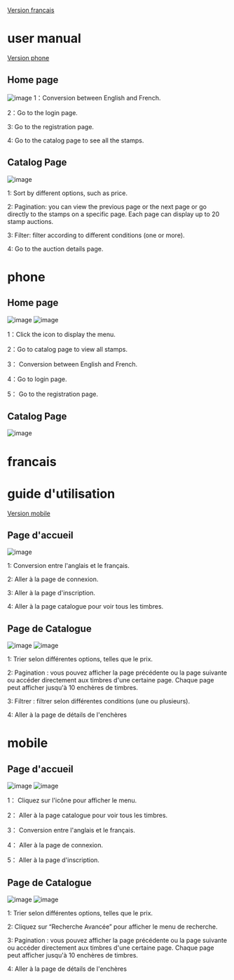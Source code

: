 [Version francais](#francais)

# user manual
[Version phone](#phone)
## Home page
![image](https://github.com/herissonfei/timbre-firebase/assets/89328999/87bec703-6e68-44a5-adaa-e8017bde5386)
1：Conversion between English and French.

2：Go to the login page.

3: Go to the registration page.

4: Go to the catalog page to see all the stamps.

## Catalog Page
![image](https://github.com/herissonfei/timbre-firebase/assets/89328999/8b053b95-94f2-421b-bc98-140e125fb033)

1: Sort by different options, such as price.

2: Pagination: you can view the previous page or the next page or go directly to the stamps on a specific page. Each page can display up to 20 stamp auctions.

3: Filter: filter according to different conditions (one or more).

4: Go to the auction details page.
# phone
## Home page
![image](https://github.com/herissonfei/timbre-firebase/assets/89328999/9d4e57c3-f16d-4607-ae25-68c2d03fdf11)
![image](https://github.com/herissonfei/timbre-firebase/assets/89328999/c6a9b71c-5983-4596-b8ac-a08a9cfb0344)

1：Click the icon to display the menu.

2：Go to catalog page to view all stamps.

3： Conversion between English and French.

4：Go to login page.

5： Go to the registration page.

## Catalog Page
![image](https://github.com/herissonfei/timbre-firebase/assets/89328999/da34da9b-9404-4938-8ee2-f9bd30c4d7c4)

# francais

# guide d'utilisation
[Version mobile](#mobile)
## Page d'accueil
![image](https://github.com/herissonfei/timbre-firebase/assets/89328999/16460e56-41d3-4610-b51b-7539da233c74)

1: Conversion entre l'anglais et le français.

2: Aller à la page de connexion.

3: Aller à la page d'inscription.

4: Aller à la page catalogue pour voir tous les timbres.

## Page de Catalogue

![image](https://github.com/herissonfei/timbre-firebase/assets/89328999/cb037672-dde0-4ff1-a81c-09a625229f46)
![image](https://github.com/herissonfei/timbre-firebase/assets/89328999/5a71e5c0-0e53-44bf-b879-ff38c8e72319)


1: Trier selon différentes options, telles que le prix.

2: Pagination : vous pouvez afficher la page précédente ou la page suivante ou accéder directement aux timbres d'une certaine page. Chaque page peut afficher jusqu'à 10 enchères de timbres.

3: Filtrer : filtrer selon différentes conditions (une ou plusieurs).

4: Aller à la page de détails de l'enchères


# mobile
## Page d'accueil
![image](https://github.com/herissonfei/timbre-firebase/assets/89328999/0d314db8-bd2a-4dfb-87b4-0f6bb8ae1371)
![image](https://github.com/herissonfei/timbre-firebase/assets/89328999/69ab60c7-b314-4d74-980a-ff9cd96cba48)

1： Cliquez sur l'icône pour afficher le menu.

2： Aller à la page catalogue pour voir tous les timbres.

3： Conversion entre l'anglais et le français.

4： Aller à la page de connexion.

5： Aller à la page d'inscription.

## Page de Catalogue
![image](https://github.com/herissonfei/timbre-firebase/assets/89328999/df281357-5f3e-44bf-816f-cafa5682714f)
![image](https://github.com/herissonfei/timbre-firebase/assets/89328999/7f6e5e06-1b91-4742-a45f-192201d37fbd)

1: Trier selon différentes options, telles que le prix.

2: Cliquez sur “Recherche Avancée” pour afficher le menu de recherche.

3: Pagination : vous pouvez afficher la page précédente ou la page suivante ou accéder directement aux timbres d'une certaine page. Chaque page peut afficher jusqu'à 10 enchères de timbres.

4: Aller à la page de détails de l'enchères
